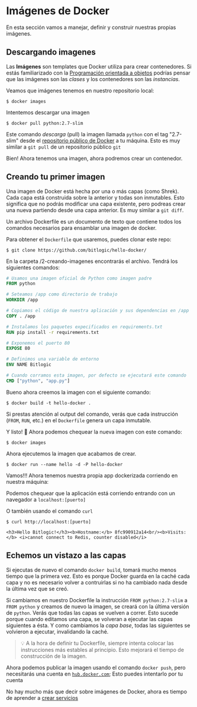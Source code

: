 # Imágenes de Docker

En esta sección vamos a manejar, definir y construir nuestras propias imágenes.

## Descargando imagenes

Las **Imágenes** son templates que Docker utiliza para crear contenedores. Si estás familiarizado con la [Programación orientada a objetos](https://es.wikipedia.org/wiki/Programación_orientada_a_objetos) podrías pensar que las imágenes son las _clases_ y los contenedores son las _instancias_.


Veamos que imágenes tenemos en nuestro repositorio local:

```Shell
$ docker images
```

Intentemos descargar una imagen

```Shell
$ docker pull python:2.7-slim
```

Este comando _descarga_ (pull) la imagen llamada `python` con el tag "2.7-slim" desde el [repositorio público de Docker](https://hub.docker.com) a tu máquina. Esto es muy similar a `git pull` de un repositorio público `git` 

Bien! Ahora tenemos una imagen, ahora podremos crear un contenedor.


## Creando tu primer imagen

Una imagen de Docker está hecha por una o más capas (como Shrek). Cada capa está construida sobre la anterior y todas son inmutables. Esto significa que no podrás modificar una capa existente, pero podreas crear una nueva partiendo desde una capa anterior. Es muy similar a `git diff`.

Un archivo Dockerfile es un documento de texto que contiene todos los comandos necesarios para ensamblar una imagen de docker.

Para obtener el `Dockerfile` que usaremos, puedes clonar este repo:

```
$ git clone https://github.com/bitlogic/hello-docker/

``` 

En la carpeta /2-creando-imagenes encontrarás el archivo. Tendrá los siguientes comandos:

```Dockerfile
# Usamos una imagen oficial de Python como imagen padre
FROM python

# Seteamos /app como directorio de trabajo
WORKDIR /app

# Copiamos el código de nuestra aplicación y sus dependencias en /app
COPY . /app

# Instalamos los paquetes expecificados en requirements.txt
RUN pip install -r requirements.txt

# Exponemos el puerto 80
EXPOSE 80

# Definimos una variable de entorno
ENV NAME Bitlogic

# Cuando corramos esta imagen, por defecto se ejecutará este comando
CMD ["python", "app.py"]
```

 Bueno ahora creemos la imagen con el siguiente comando:

```Shell
$ docker build -t hello-docker .
```

Si prestas atención al output del comando, verás que cada instrucción (`FROM`, `RUN`, etc.) en el `Dockerfile` genera un capa inmutable.

Y listo! 🐳 Ahora podemos chequear la nueva imagen con este comando:

```Shell
$ docker images
```

Ahora ejecutemos la imagen que acabamos de crear.

```
$ docker run --name hello -d -P hello-docker 
```

Vamos!!! Ahora tenemos nuestra propia app dockerizada corriendo en nuestra máquina:

Podemos chequear que la aplicación está corriendo entrando con un navegador a `localhost:[puerto]`


O también usando el comando `curl`

``` 
$ curl http://localhost:[puerto]

<h3>Hello Bitlogic!</h3><b>Hostname:</b> 8fc990912a14<br/><b>Visits:</b> <i>cannot connect to Redis, counter disabled</i>
```



## Echemos un vistazo a las capas

Si ejecutas de nuevo el comando `docker build`, tomará mucho menos tiempo que la primera vez. Esto es porque Docker guarda en la caché cada capa y no es necesario volver a contruirlas si no ha cambiado nada desde la última vez que se creó.

Si cambiamos en nuestro Dockerfile la instrucción `FROM python:2.7-slim` a `FROM python` y creamos de nuevo la imagen, se creará con la última versión de  `python`.
Verás que todas las capas se vuelven a correr. Esto sucede porque cuando editamos una capa, se volveran a ejecutar las capas siguientes a ésta. Y como cambiamos la _capa base_, todas las siguientes se volvieron a ejecutar, invalidando la caché.

> :bulb: A la hora de definir tu Dockerfile, siempre intenta colocar las instrucciones más estables al principio. Esto mejorará el tiempo de construcción de la imagen.

Ahora podemos publicar la imagen usando el comando `docker push`, pero necesitarás una cuenta en [`hub.docker.com`](https://hub.docker.com); Esto puedes intentarlo por tu cuenta

No hay mucho más que decir sobre imágenes de Docker, ahora es tiempo de aprender a [crear servicios](https://github.com/fredomartinez/hello-docker/tree/master/3-servicios)

